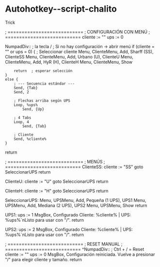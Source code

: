 # Autohotkey--script-chalito
Trick 


; ===========================
; CONFIGURACIÓN CON MENÚ
; ===========================
cliente := ""
ups := 0

NumpadDiv::  ; la tecla /
    ; Si no hay configuración → abrir menú
    if (cliente = "" or ups = 0) {
        ; Seleccionar cliente
        Menu, ClienteMenu, Add, Sharff (SS), ClienteSS
        Menu, ClienteMenu, Add, Urbano (U), ClienteU
        Menu, ClienteMenu, Add, HyR (H), ClienteH
        Menu, ClienteMenu, Show

        return  ; esperar selección
    }
    else {
        ; --- Secuencia estándar ---
        Send, {Tab}
        Send, 2

        ; Flechas arriba según UPS
        Loop, %ups%
            Send, {Up}

        ; 4 Tabs
        Loop, 4
            Send, {Tab}

        ; Cliente
        Send, %cliente%
    }
return

; ===========================
; MENÚS
; ===========================
ClienteSS:
    cliente := "SS"
    goto SeleccionarUPS
return

ClienteU:
    cliente := "U"
    goto SeleccionarUPS
return

ClienteH:
    cliente := "H"
    goto SeleccionarUPS
return

SeleccionarUPS:
    Menu, UPSMenu, Add, Pequeña (1 UPS), UPS1
    Menu, UPSMenu, Add, Mediana (2 UPS), UPS2
    Menu, UPSMenu, Show
return

UPS1:
    ups := 1
    MsgBox, Configurado Cliente: %cliente% | UPS: %ups%`nListo para usar con "/".
return

UPS2:
    ups := 2
    MsgBox, Configurado Cliente: %cliente% | UPS: %ups%`nListo para usar con "/".
return

; ===========================
; RESET MANUAL
; ===========================
^NumpadDiv::   ; Ctrl + / = Reset
    cliente := ""
    ups := 0
    MsgBox, Configuración reiniciada. Vuelve a presionar "/" para elegir cliente y tamaño.
return